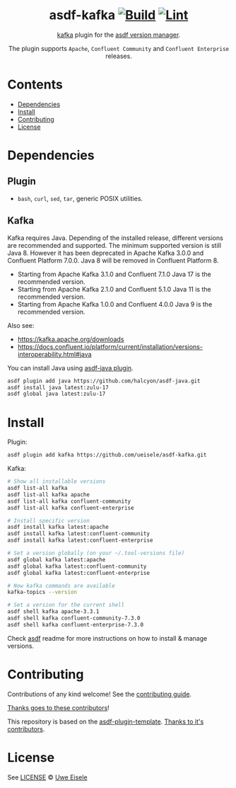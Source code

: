 <div align="center">

# asdf-kafka [![Build](https://github.com/ueisele/asdf-kafka/actions/workflows/build.yml/badge.svg)](https://github.com/ueisele/asdf-kafka/actions/workflows/build.yml) [![Lint](https://github.com/ueisele/asdf-kafka/actions/workflows/lint.yml/badge.svg)](https://github.com/ueisele/asdf-kafka/actions/workflows/lint.yml)


[kafka](https://github.com/ueisele/asdf-kafka) plugin for the [asdf version manager](https://asdf-vm.com).

The plugin supports `Apache`, `Confluent Community` and `Confluent Enterprise` releases.

</div>

# Contents

- [Dependencies](#dependencies)
- [Install](#install)
- [Contributing](#contributing)
- [License](#license)

# Dependencies

## Plugin

- `bash`, `curl`, `sed`, `tar`, generic POSIX utilities.

## Kafka

Kafka requires Java. Depending of the installed release, different versions are recommended and supported.
The minimum supported version is still Java 8. However it has been deprecated in Apache Kafka 3.0.0 and Confluent Platform 7.0.0. Java 8 will be removed in Confluent Platform 8.

* Starting from Apache Kafka 3.1.0 and Confluent 7.1.0 Java 17 is the recommended version.
* Starting from Apache Kafka 2.1.0 and Confluent 5.1.0 Java 11 is the recommended version.
* Starting from Apache Kafka 1.0.0 and Confluent 4.0.0 Java 9 is the recommended version.

Also see:
* https://kafka.apache.org/downloads
* https://docs.confluent.io/platform/current/installation/versions-interoperability.html#java

You can install Java using [asdf-java plugin](https://github.com/halcyon/asdf-java).

```bash
asdf plugin add java https://github.com/halcyon/asdf-java.git
asdf install java latest:zulu-17
asdf global java latest:zulu-17
```

## 

# Install

Plugin:

```bash
asdf plugin add kafka https://github.com/ueisele/asdf-kafka.git
```

Kafka:

```bash
# Show all installable versions
asdf list-all kafka
asdf list-all kafka apache
asdf list-all kafka confluent-community
asdf list-all kafka confluent-enterprise

# Install specific version
asdf install kafka latest:apache
asdf install kafka latest:confluent-community
asdf install kafka latest:confluent-enterprise

# Set a version globally (on your ~/.tool-versions file)
asdf global kafka latest:apache
asdf global kafka latest:confluent-community
asdf global kafka latest:confluent-enterprise

# Now kafka commands are available
kafka-topics --version

# Set a version for the current shell
asdf shell kafka apache-3.3.1
asdf shell kafka confluent-community-7.3.0
asdf shell kafka confluent-enterprise-7.3.0
```

Check [asdf](https://github.com/asdf-vm/asdf) readme for more instructions on how to
install & manage versions.

# Contributing

Contributions of any kind welcome! See the [contributing guide](contributing.md).

[Thanks goes to these contributors](https://github.com/ueisele/asdf-kafka/graphs/contributors)!

This repository is based on the [asdf-plugin-template](https://github.com/asdf-vm/asdf-plugin-template). 
[Thanks to it's contributors](https://github.com/asdf-vm/asdf-plugin-template/graphs/contributors). 

# License

See [LICENSE](LICENSE) © [Uwe Eisele](https://github.com/ueisele/)
